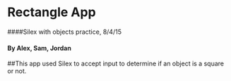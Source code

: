 # Rectangle App

####Silex with objects practice, 8/4/15

#### By Alex, Sam, Jordan

##This app used Silex to accept input to determine if an object is a square or not.

